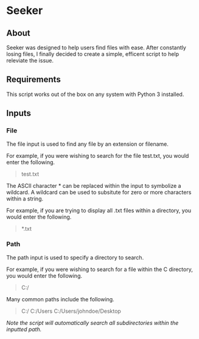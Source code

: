 # Seeker
## About
Seeker was designed to help users find files with ease. After constantly losing files, I finally decided to create a simple, efficent script to help releviate the issue.

## Requirements
This script works out of the box on any system with Python 3 installed.

## Inputs
### File
The file input is used to find any file by an extension or filename. 

For example, if you were wishing to search for the file test.txt, you would enter the following.
> test.txt

The ASCII character * can be replaced within the input to symbolize a wildcard. A wildcard can be used to subsitute for zero or more characters within a string.

For example, if you are trying to display all .txt files within a directory, you would enter the following.
> *.txt

### Path
The path input is used to specify a directory to search. 

For example, if you were wishing to search for a file within the C directory, you would enter the following.
> C:/

Many common paths include the following.
> C:/
> C:/Users
> C:/Users/johndoe/Desktop

*Note the script will automatically search all subdirectories within the inputted path.*

